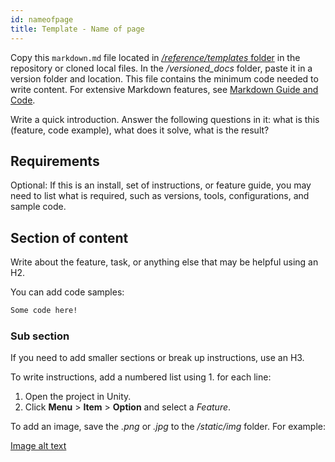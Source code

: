```yaml
---
id: nameofpage
title: Template - Name of page
---
```


Copy this `markdown.md` file located in [*/reference/templates* folder](https://github.com/Unity-Technologies/com.unity.multiplayer.docs/blob/master/reference/templates/markdown.md) in the repository or cloned local files. In the */versioned_docs* folder, paste it in a version folder and location. This file contains the minimum code needed to write content. For extensive Markdown features, see [Markdown Guide and Code](../template.md).

Write a quick introduction. Answer the following questions in it: what is this (feature, code example), what does it solve, what is the result?

## Requirements

Optional: If this is an install, set of instructions, or feature guide, you may need to list what is required, such as versions, tools, configurations, and sample code.

## Section of content

Write about the feature, task, or anything else that may be helpful using an H2. 

You can add code samples:

```markdown title="Code Example"
Some code here!
```

### Sub section

If you need to add smaller sections or break up instructions, use an H3.

To write instructions, add a numbered list using 1. for each line:

1. Open the project in Unity.
1. Click **Menu** > **Item** > **Option** and select a *Feature*.

To add an image, save the *.png* or *.jpg* to the */static/img* folder. For example:

[Image alt text](/img/example-img.png)